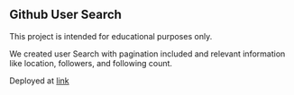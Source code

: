 ## Github User Search

This project is intended for educational purposes only.

We created user Search with pagination included and relevant information like location, followers, and following count.

Deployed at [link](https://github-search-mateo.netlify.com/)

